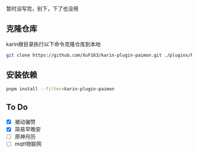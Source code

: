 暂时没写完，别下，下了也没用  
## 克隆仓库

karin根目录执行以下命令克隆仓库到本地

```bash
git clone https://github.com/XuF163/karin-plugin-paimon.git ./plugins/karin-plugin-paimon
```

## 安装依赖

```bash
pnpm install --filter=karin-plugin-paimon
```    


## To Do  
- [x] 被动骗赞
- [x] 简易早晚安  
- [ ] 原神月历  
- [ ] mqtt物联网  
